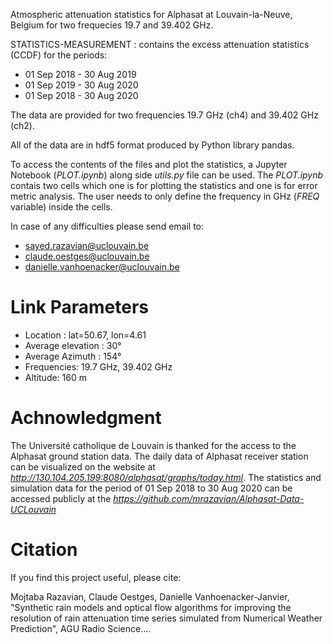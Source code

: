 Atmospheric attenuation statistics for Alphasat at Louvain-la-Neuve, Belgium for two frequecies 19.7 and 39.402 GHz.

STATISTICS-MEASUREMENT : contains the excess attenuation statistics (CCDF) for the periods:
- 01 Sep 2018 - 30 Aug 2019
- 01 Sep 2019 - 30 Aug 2020
- 01 Sep 2018 - 30 Aug 2020

The data are provided for two frequencies 19.7 GHz (ch4) and 39.402 GHz (ch2).

All of the data are in hdf5 format produced by Python library pandas.

To access the contents of the files and plot the statistics, a Jupyter Notebook (*PLOT.ipynb*) along side *utils.py* file can be used. The *PLOT.ipynb* contais two cells which one is for plotting the statistics and one is for error metric analysis. The user needs to only define the frequency in GHz (*FREQ* variable) inside the cells.

In case of any difficulties please send email to: 
- sayed.razavian@uclouvain.be
- claude.oestges@uclouvain.be
- danielle.vanhoenacker@uclouvain.be

# Link Parameters
- Location : lat=50.67, lon=4.61
- Average elevation : 30°
- Average Azimuth : 154°
- Frequencies: 19.7 GHz, 39.402 GHz
- Altitude: 160 m

# Achnowledgment
The Université catholique de Louvain is thanked for the access to the Alphasat ground station data. The daily data of Alphasat receiver station can be visualized on the website at *http://130.104.205.199:8080/alphasat/graphs/today.html*. The statistics and simulation data for the period of 01 Sep 2018 to 30 Aug 2020 can be accessed publicly at the *https://github.com/mrazavian/Alphasat-Data-UCLouvain*


# Citation
If you find this project useful, please cite:

Mojtaba Razavian, Claude Oestges, Danielle Vanhoenacker-Janvier, "Synthetic rain models and optical flow algorithms for improving the resolution of rain attenuation time series simulated from Numerical Weather Prediction", AGU Radio Science....